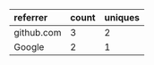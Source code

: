 | referrer   | count | uniques |
| :--------- | :---- | :------ |
| github.com | 3     | 2       |
| Google     | 2     | 1       |